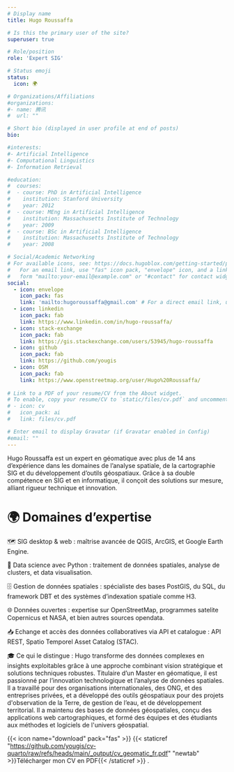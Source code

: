 ```yaml
---
# Display name
title: Hugo Roussaffa

# Is this the primary user of the site?
superuser: true

# Role/position
role: 'Expert SIG'

# Status emoji
status:
  icon: 🌍

# Organizations/Affiliations
#organizations:
#- name: 腾讯
#  url: ""

# Short bio (displayed in user profile at end of posts)
bio: 

#interests:
#- Artificial Intelligence
#- Computational Linguistics
#- Information Retrieval

#education:
#  courses:
#  - course: PhD in Artificial Intelligence
#    institution: Stanford University
#    year: 2012
#  - course: MEng in Artificial Intelligence
#    institution: Massachusetts Institute of Technology
#    year: 2009
#  - course: BSc in Artificial Intelligence
#    institution: Massachusetts Institute of Technology
#    year: 2008

# Social/Academic Networking
# For available icons, see: https://docs.hugoblox.com/getting-started/page-builder/#icons
#   For an email link, use "fas" icon pack, "envelope" icon, and a link in the
#   form "mailto:your-email@example.com" or "#contact" for contact widget.
social:
  - icon: envelope
    icon_pack: fas
    link: 'mailto:hugoroussaffa@gmail.com' # For a direct email link, use "mailto:test@example.org".
  - icon: linkedin
    icon_pack: fab
    link: https://www.linkedin.com/in/hugo-roussaffa/
  - icon: stack-exchange
    icon_pack: fab
    link: https://gis.stackexchange.com/users/53945/hugo-roussaffa
  - icon: github
    icon_pack: fab
    link: https://github.com/yougis
  - icon: OSM
    icon_pack: fab
    link: https://www.openstreetmap.org/user/Hugo%20Roussaffa/
 
# Link to a PDF of your resume/CV from the About widget.
# To enable, copy your resume/CV to `static/files/cv.pdf` and uncomment the lines below.
# - icon: cv
#   icon_pack: ai
#   link: files/cv.pdf

# Enter email to display Gravatar (if Gravatar enabled in Config)
#email: ""
---
```

Hugo Roussaffa est un expert en géomatique avec plus de 14 ans d’expérience dans les domaines de l’analyse spatiale, de la cartographie SIG et du développement d’outils géospatiaux. Grâce à sa double compétence en SIG et en informatique, il conçoit des solutions sur mesure, alliant rigueur technique et innovation.

# 🌍 Domaines d’expertise

  🗺️ SIG desktop & web : maîtrise avancée de QGIS, ArcGIS, et Google Earth Engine.

  🐍 Data science avec Python : traitement de données spatiales, analyse de clusters, et data visualisation.

  🗄️ Gestion de données spatiales : spécialiste des bases PostGIS, du SQL, du framework DBT et des systèmes d’indexation spatiale comme H3.

  🌐 Données ouvertes : expertise sur OpenStreetMap, programmes satelite Copernicus et NASA, et bien autres sources opendata.

  📥 Echange et accès des données collaboratives via API et catalogue : API REST, Spatio Temporel Asset Catalog (STAC).


🎓 Ce qui le distingue :
Hugo transforme des données complexes en insights exploitables grâce à une approche combinant vision stratégique et solutions techniques robustes.
Titulaire d’un Master en géomatique, il est passionné par l’innovation technologique et l’analyse de données spatiales. Il a travaillé pour des organisations internationales, des ONG, et des entreprises privées, et a développé des outils géospatiaux pour des projets d'observation de la Terre, de gestion de l’eau, et de développement territorial. Il a maintenu des bases de données géospatiales, conçu des applications web cartographiques, et formé des équipes et des étudiants aux méthodes et logiciels de l'univers géospatial.

{{< icon name="download" pack="fas" >}} {{< staticref "https://github.com/yougis/cv-quarto/raw/refs/heads/main/_output/cv_geomatic_fr.pdf" "newtab" >}}Télécharger mon CV en PDF{{< /staticref >}} .
